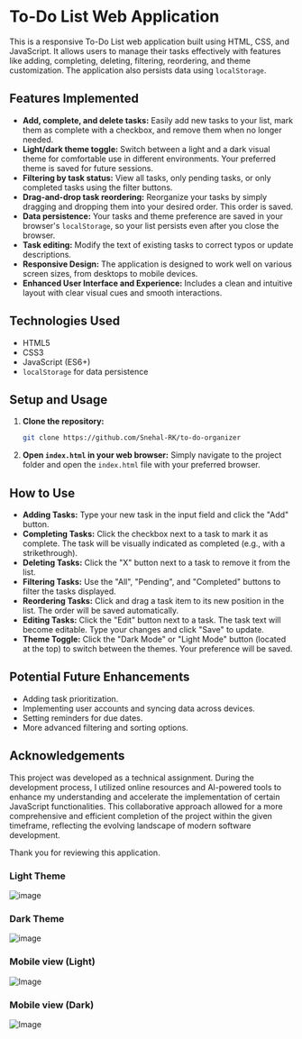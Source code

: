 # To-Do List Web Application

This is a responsive To-Do List web application built using HTML, CSS, and JavaScript. It allows users to manage their tasks effectively with features like adding, completing, deleting, filtering, reordering, and theme customization. The application also persists data using `localStorage`.

## Features Implemented

* **Add, complete, and delete tasks:** Easily add new tasks to your list, mark them as complete with a checkbox, and remove them when no longer needed.
* **Light/dark theme toggle:** Switch between a light and a dark visual theme for comfortable use in different environments. Your preferred theme is saved for future sessions.
* **Filtering by task status:** View all tasks, only pending tasks, or only completed tasks using the filter buttons.
* **Drag-and-drop task reordering:** Reorganize your tasks by simply dragging and dropping them into your desired order. This order is saved.
* **Data persistence:** Your tasks and theme preference are saved in your browser's `localStorage`, so your list persists even after you close the browser.
* **Task editing:** Modify the text of existing tasks to correct typos or update descriptions.
* **Responsive Design:** The application is designed to work well on various screen sizes, from desktops to mobile devices.
* **Enhanced User Interface and Experience:** Includes a clean and intuitive layout with clear visual cues and smooth interactions.

## Technologies Used

* HTML5
* CSS3
* JavaScript (ES6+)
* `localStorage` for data persistence

## Setup and Usage

1.  **Clone the repository:**
    ```bash
    git clone https://github.com/Snehal-RK/to-do-organizer
    ```
2.  **Open `index.html` in your web browser:** Simply navigate to the project folder and open the `index.html` file with your preferred browser.

## How to Use

* **Adding Tasks:** Type your new task in the input field and click the "Add" button.
* **Completing Tasks:** Click the checkbox next to a task to mark it as complete. The task will be visually indicated as completed (e.g., with a strikethrough).
* **Deleting Tasks:** Click the "X" button next to a task to remove it from the list.
* **Filtering Tasks:** Use the "All", "Pending", and "Completed" buttons to filter the tasks displayed.
* **Reordering Tasks:** Click and drag a task item to its new position in the list. The order will be saved automatically.
* **Editing Tasks:** Click the "Edit" button next to a task. The task text will become editable. Type your changes and click "Save" to update.
* **Theme Toggle:** Click the "Dark Mode" or "Light Mode" button (located at the top) to switch between the themes. Your preference will be saved.

## Potential Future Enhancements

* Adding task prioritization.
* Implementing user accounts and syncing data across devices.
* Setting reminders for due dates.
* More advanced filtering and sorting options.

## Acknowledgements

This project was developed as a technical assignment. During the development process, I utilized online resources and AI-powered tools to enhance my understanding and accelerate the implementation of certain JavaScript functionalities. This collaborative approach allowed for a more comprehensive and efficient completion of the project within the given timeframe, reflecting the evolving landscape of modern software development.

Thank you for reviewing this application.


### Light Theme
![image](https://github.com/user-attachments/assets/89f80e91-a9b0-47b6-8815-4d02ee1eea35)

### Dark Theme
![image](https://github.com/user-attachments/assets/da64c9fd-a53a-40b9-b363-7bff8b306097)

### Mobile view (Light)
![Image](https://github.com/user-attachments/assets/1db2aa8e-5219-496f-bca4-3e9f829a8354)

### Mobile view (Dark)
![Image](https://github.com/user-attachments/assets/64a04801-3d82-4f53-bb24-adc1cf3a434d)
